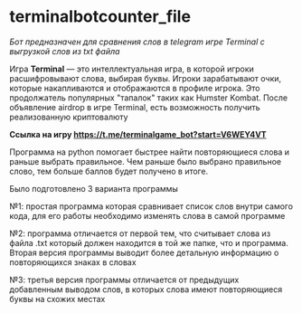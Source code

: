 # terminalbotcounter_file
<em>Бот предназначен для сравнения слов в telegram игре Terminal с выгрузкой слов из txt файла</em>

Игра <strong>Terminal</strong> — это интеллектуальная игра, в которой игроки расшифровывают слова, выбирая буквы. Игроки зарабатывают очки, которые накапливаются и отображаются в профиле игрока.
Это продолжатель популярных "тапалок" таких как Humster Kombat. После объявление airdrop в игре Terminal, есть возможность получить реализованную криптовалюту

<strong>Ссылка на игру https://t.me/terminalgame_bot?start=V6WEY4VT</strong>

Программа на python помогает быстрее найти повторяющиеся слова и раньше выбрать правильное. Чем раньше было выбрано правильное слово, тем больше баллов будет получено в итоге. 
<p>Было подготовлено 3 варианта программы</p>
<p>№1: простая программа которая сравнивает список слов внутри самого кода, для его работы необходимо изменять слова в самой программе</p>
<p>№2: программа отличается от первой тем, что считывает слова из файла .txt который должен находится в той же папке, что и программа. Вторая версия программы выводит более детальную информацию о повторяющихся знаках в словах</p> 
<p>№3: третья версия программы отличается от предыдущих добавленным выводом слов, в которых слова имеют повторяющиеся буквы на схожих местах</p> 
